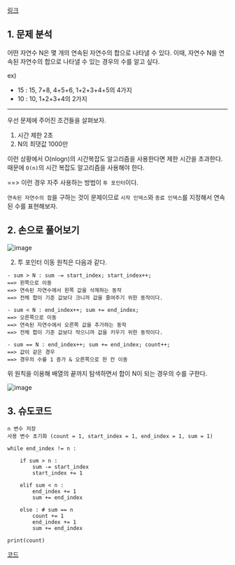 [링크](https://www.acmicpc.net/problem/2018)

## 1. 문제 분석

어떤 자연수 N은 몇 개의 연속된 자연수의 합으로 나타낼 수 있다. 이때, 자연수 N을 연속된 자연수의 합으로 나타낼 수 있는 경우의 수를 알고 싶다. 

ex) 
- 15 : 15, 7+8, 4+5+6, 1+2+3+4+5의 4가지
- 10 : 10, 1+2+3+4의 2가지

---

우선 문제에 주어진 조건들을 살펴보자.

1. 시간 제한 2초 
2. N의 최댓값 1000만 

이런 상황에서 O(nlogn)의 시간복잡도 알고리즘을 사용한다면 제한 시간을 초과한다. 때문에 `O(n)`의 시간 복잡도 알고리즘을 사용해야 한다.

==> 이런 경우 자주 사용하는 방법이 `투 포인터`이다. 

`연속된 자연수의 합`을 구하는 것이 문제이므로 `시작 인덱스`와 `종료 인덱스`를 지정해서 연속된 수를 표현해보자.

## 2. 손으로 풀어보기 

![image](../../image/day3/6번_001.png)

2. 투 포인터 이동 원칙은 다음과 같다.
```
- sum > N : sum -= start_index; start_index++; 
==> 왼쪽으로 이동
==> 연속된 자연수에서 왼쪽 값을 삭제하는 동작
==> 전체 합이 기준 값보다 크니까 값을 줄여주기 위한 동작이다.

- sum < N : end_index++; sum += end_index; 
==> 오른쪽으로 이동 
==> 연속된 자연수에서 오른쪽 값을 추가하는 동작
==> 전체 합이 기준 값보다 작으니까 값을 키우기 위한 동작이다.

- sum == N : end_index++; sum += end_index; count++;
==> 값이 같은 경우
==> 경우의 수를 1 증가 & 오른쪽으로 한 칸 이동
```

위 원칙을 이용해 배열의 끝까지 탐색하면서 합이 N이 되는 경우의 수를 구한다.

![image](../../image/day3/6번_002.png)


## 3. 슈도코드 

``` 
n 변수 저장
사용 변수 초기화 (count = 1, start_index = 1, end_index = 1, sum = 1)

while end_index != n : 
    
    if sum > n : 
        sum -= start_index
        start_index += 1
    
    elif sum < n : 
        end_index += 1
        sum += end_index
    
    else : # sum == n 
        count += 1
        end_index += 1
        sum += end_index
    
print(count)
```

[코드](../../code/day3/6_연속된자연수의합구하기.py)
